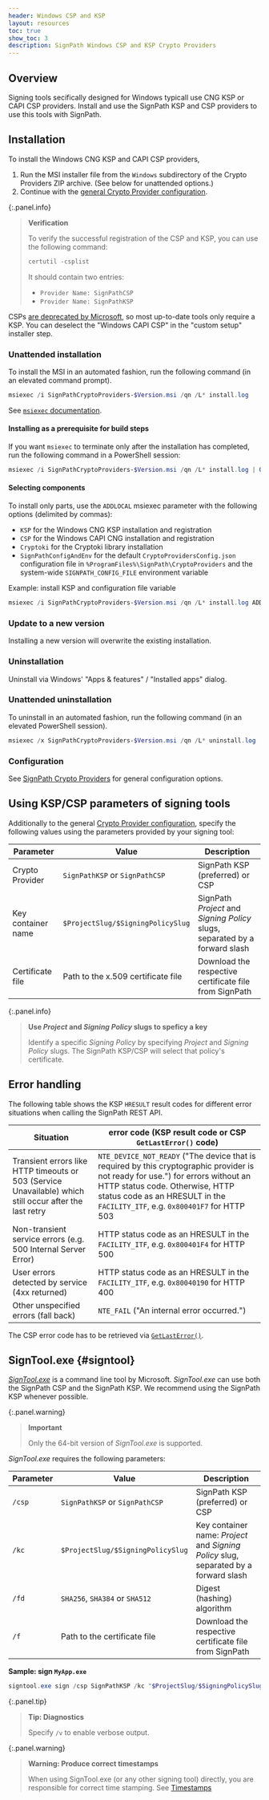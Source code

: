 ```yaml
---
header: Windows CSP and KSP
layout: resources
toc: true
show_toc: 3
description: SignPath Windows CSP and KSP Crypto Providers
---
```


## Overview

Signing tools secifically designed for Windows typicall use CNG KSP or CAPI CSP providers. Install and use the SignPath KSP and CSP providers to use this tools with SignPath.

## Installation

To install the Windows CNG KSP and CAPI CSP providers,

1. Run the MSI installer file from the `Windows` subdirectory of the Crypto Providers ZIP archive. (See below for unattended options.)
2. Continue with the [general Crypto Provider configuration](/documentation/crypto-providers#crypto-provider-configuration).

{:.panel.info}
> **Verification**
>
> To verify the successful registration of the CSP and KSP, you can use the following command:
>
> ~~~powershell
> certutil -csplist
> ~~~
> 
> It should contain two entries:
> 
>    * `Provider Name: SignPathCSP`
>    * `Provider Name: SignPathKSP`

CSPs [are deprecated by Microsoft](https://learn.microsoft.com/en-us/windows/win32/seccrypto/cryptographic-service-providers), so most up-to-date tools only require a KSP. You can deselect the "Windows CAPI CSP" in the "custom setup" installer step.

### Unattended installation

To install the MSI in an automated fashion, run the following command (in an elevated command prompt).

~~~powershell
msiexec /i SignPathCryptoProviders-$Version.msi /qn /L* install.log
~~~

See [`msiexec` documentation](https://learn.microsoft.com/en-us/windows-server/administration/windows-commands/msiexec).

#### Installing as a prerequisite for build steps

If you want `msiexec` to terminate only after the installation has completed, run the following command in a PowerShell session:

~~~powershell
msiexec /i SignPathCryptoProviders-$Version.msi /qn /L* install.log | Out-Host; if ($LASTEXITCODE -ne 0) { throw "msiexec exited with $LASTEXITCODE" }
~~~

#### Selecting components

To install only parts, use the `ADDLOCAL` msiexec parameter with the following options (delimited by commas):

   * `KSP` for the Windows CNG KSP installation and registration
   * `CSP` for the Windows CAPI CNG installation and registration
   * `Cryptoki` for the Cryptoki library installation
   * `SignPathConfigAndEnv` for the default `CryptoProvidersConfig.json` configuration file in `%ProgramFiles%\SignPath\CryptoProviders`
     and the system-wide `SIGNPATH_CONFIG_FILE` environment variable

Example: install KSP and configuration file variable

~~~powershell
msiexec /i SignPathCryptoProviders-$Version.msi /qn /L* install.log ADDLOCAL=KSP,SignPathConfigAndEnv | Out-Host; if ($LASTEXITCODE -ne 0) { throw "msiexec exited with $LASTEXITCODE" }
~~~

### Update to a new version

Installing a new version will overwrite the existing installation.

### Uninstallation

Uninstall via Windows' "Apps & features" / "Installed apps" dialog.

### Unattended uninstallation

To uninstall in an automated fashion, run the following command (in an elevated PowerShell session).

~~~powershell
msiexec /x SignPathCryptoProviders-$Version.msi /qn /L* uninstall.log | Out-Host
~~~

### Configuration

See [SignPath Crypto Providers](/documentation/crypto-providers/#crypto-provider-configuration) for general configuration options.

## Using KSP/CSP parameters of signing tools

Additionally to the general [Crypto Provider configuration](/documentation/crypto-providers#crypto-provider-configuration), specify the following values using the parameters provided by your signing tool:

| Parameter             | Value                                | Description
|-----------------------|--------------------------------------|---------------------------------------
| Crypto Provider       | `SignPathKSP` or `SignPathCSP`       | SignPath KSP (preferred) or CSP
| Key container name    | `$ProjectSlug/$SigningPolicySlug`    | SignPath _Project_ and _Signing Policy_ slugs, separated by a forward slash 
| Certificate file      | Path to the x.509 certificate file   | Download the respective certificate file from SignPath

{:.panel.info}
> **Use _Project_ and _Signing Policy_ slugs to speficy a key**
>
> Identify a specific _Signing Policy_ by specifying _Project_ and _Signing Policy_ slugs. The SignPath KSP/CSP will select that policy's certificate.

## Error handling

The following table shows the KSP `HRESULT` result codes for different error situations when calling the SignPath REST API.

| Situation                                                                                                | error code (KSP result code or CSP `GetLastError()` code)
|----------------------------------------------------------------------------------------------------------|----------------------------------------------------------
| Transient errors like HTTP timeouts or 503 (Service Unavailable) which still occur after the last retry  | `NTE_DEVICE_NOT_READY` ("The device that is required by this cryptographic provider is not ready for use.") for errors without an HTTP status code. Otherwise, HTTP status code as an HRESULT in the `FACILITY_ITF`, e.g. `0x800401F7` for HTTP 503
| Non-transient service errors (e.g. 500 Internal Server Error)                                            | HTTP status code as an HRESULT in the `FACILITY_ITF`, e.g. `0x800401F4` for HTTP 500
| User errors detected by service (4xx returned)                                                           | HTTP status code as an HRESULT in the `FACILITY_ITF`, e.g. `0x80040190` for HTTP 400
| Other unspecified errors (fall back)                                                                     | `NTE_FAIL` ("An internal error occurred.")

The CSP error code has to be retrieved via [`GetLastError()`](https://learn.microsoft.com/en-us/windows/win32/api/errhandlingapi/nf-errhandlingapi-getlasterror).

## SignTool.exe {#signtool}

_[SignTool.exe]_ is a command line tool by Microsoft. _SignTool.exe_ can use both the SignPath CSP and the SignPath KSP. We recommend using the SignPath KSP whenever possible.

{:.panel.warning}
> **Important**
>
> Only the 64-bit version of _SignTool.exe_ is supported.

_SignTool.exe_ requires the following parameters:

| Parameter    | Value                             | Description
|--------------|-----------------------------------|----------------
| `/csp`       | `SignPathKSP` or `SignPathCSP`    | SignPath KSP (preferred) or CSP
| `/kc`        | `$ProjectSlug/$SigningPolicySlug` | Key container name: _Project_ and _Signing Policy_ slug, separated by a forward slash
| `/fd`        | `SHA256`, `SHA384` or `SHA512`    | Digest (hashing) algorithm
| `/f`         | Path to the certificate file      | Download the respective certificate file from SignPath

**Sample: sign `MyApp.exe`**

~~~powershell
signtool.exe sign /csp SignPathKSP /kc "$ProjectSlug/$SigningPolicySlug" /fd SHA256 /f "certificate.cer" "MyApp.exe"
~~~

{:.panel.tip}
> **Tip: Diagnostics**
>
> Specify `/v` to enable verbose output.

{:.panel.warning}
> **Warning: Produce correct timestamps**
>
> When using SignTool.exe (or any other signing tool) directly, you are responsible for correct time stamping. See [Timestamps](/documentation/crypto-providers#timestamps)

[SignTool.exe]: https://docs.microsoft.com/en-us/dotnet/framework/tools/signtool-exe